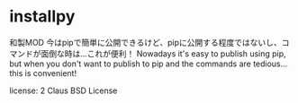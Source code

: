 # installpy

和製MOD
今はpipで簡単に公開できるけど、pipに公開する程度ではないし、コマンドが面倒な時は...これが便利！
Nowadays it's easy to publish using pip, but when you don't want to publish to pip and the commands are tedious... this is convenient!

license: 	2 Claus BSD License
